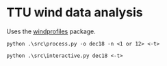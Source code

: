 # TTU wind data analysis
Uses the [windprofiles](https://github.com/Intergalactyc/windprofiles) package.

`python .\src\process.py -o dec18 -n <1 or 12> <-t>`

`python .\src\interactive.py dec18 <-t>`
